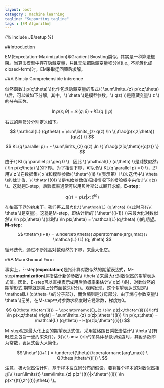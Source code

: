 ```yaml
---
layout: post
category : machine learning
tagline: "Supporting tagline"
tags : [EM Algorithm]
---
```

{% include JB/setup %}

##Introduction

EM(Expectation-Maximization)与Gradient Boosting类似，其实是一种算法框架。当算法模型中存在隐藏变量，并且无法把隐藏变量积分掉(i.e., 不能转化成closed-form)时，EM采取迂回策略求解。

##A Simply Comprehensible Inference

似然函数\\( p(x;\theta) \\)化作包含隐藏变量的形式\\( \sum\limits_{z} p(x,z;\theta) \\)后，可以做如下分解。其中，\\( \theta \\)是模型参数，\\( q(z) \\)是隐藏变量\\( z \\)的分布函数。

$$
\ln p(x;\theta) = \mathcal{L}(q;\theta) + KL(q \parallel p)
$$

右式的两部分分别定义如下。

$$
\mathcal{L} (q;\theta) = \sum\limits_{z} q(z) \ln \{ \frac{p(x,z;\theta)}{q(z)} \}
$$

$$
KL(q \parallel p) = - \sum\limits_{z} q(z) \ln \{ \frac{p(z|x;\theta)}{q(z)} \}
$$

由于\\( KL(q \parallel p) \geq 0 \\)，因此 \\( \mathcal{L} (q;\theta) \\)是对数似然\\( \ln p(x;\theta) \\)的下界。为了抬高下界，可以令\\( KL(q \parallel p) = 0 \\)，即用\\( z \\)在数据集\\( x \\)和模型参数\\( \theta^{(i)} \\)(表示第\\( i \\)次迭代中\\( \theta \\)的估计值，\\( \theta^{(0)} \\)是初始参数值)已知情况下的后验概率来估计\\( q(z) \\)。这就是E-step，后验概率通常可以用贝叶斯公式展开求解。**E-step:**

$$
q(z) = p(z|x; \theta^{(i)})
$$

在抬高下界的约束下，我们再去最大化\\( \mathcal{L} (q;\theta) \\)(此时只有\\( \theta \\)是变量)。这就是M-step，即估计新的\\( \theta^{(i+1)} \\)来最大化对数似然\\( \ln p(x;\theta) \\)(此时\\( \ln p(x;\theta) = \mathcal{L} (q;\theta) \\))的期望。**M-step:**

$$
\theta^{(i+1)} = \underset{\theta}{\operatorname{arg\,max}}\ \mathcal{L} (L) (q; \theta)
$$

循环迭代，通过不断推高对数似然的下界，来最大化它。

##A More General Form

事实上，E-step(**expectation**)是指计算对数似然的期望表达式，M-step(**maximization**)是指估计新的参数\\( \theta \\)来最大化对数似然的期望表达式值。因此，E-step可以直接表示成用后验概率来估计\\( q(z) \\)时，对数似然的期望形式(期望就是乘上分布函数求积分)。观察发现，这个期望表达式就是\\( \mathcal(L) (q;\theta) \\)的分子部分，而负熵则是分母部分。由于熵与参数变量\\( \theta \\)无关，在M-step中对参数求梯度时它是常数，梯度为0。

$$
Q(\theta|\theta^{(i)}) = \operatorname{E}_{z \sim p(z|x;\theta^{(i)})}\left[ \ln p(x,z;\theta)  \right] = \sum\limits_{z} p(z|x;\theta^{(i)}) \ln p(x,z;\theta) = \mathcal{L} (q;\theta) - H(p(z|x;\theta^{(i)}))
$$

M-step就是最大化上面的期望表达式值，采用拉格朗日乘数法估计\\( \theta \\)(有时还会包含一些约束条件)。对\\( \theta \\)中的某具体参数求梯度时，其他参数即为常数，表达式会大大简化。

$$
\theta^{(i+1)} = \underset{\theta}{\operatorname{arg\,max}} \ Q(\theta|\theta^{(i)}) \
$$

注意，极大似然估计时，基于样本独立同分布的假设，要将每个样本的对数似然相加\\( \sum\limits{t} \sum\limits_{z} p(z^{(t)}|x;\theta^{(i)}) \ln p(x^{(t)},z^{(t)};\theta) \\)。
